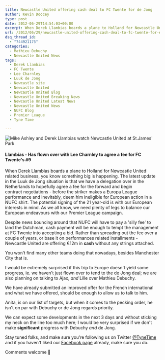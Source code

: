 ```yaml
---
title: Newcastle United offering cash deal to FC Twente for de Jong
author: Kevin Doocey
type: post
date: 2012-06-29T14:54:03+00:00
excerpt: When Derek Llambias boards a plane to Holland for Newcastle United related business, you know something big is happening. The latest update in the Luuk de Jong situation is that we have..
url: /2012/06/29/newcastle-united-offering-cash-deal-to-fc-twente-for-de-jong/
dsq_thread_id:
  - "744921175"
categories:
  - Mathieu Debuchy
  - Newcastle United News
tags:
  - Derek Llambias
  - FC Twente
  - Lee Charnley
  - Luuk de Jong
  - Newcastle site
  - Newcastle United
  - Newcastle United Blog
  - Newcastle United Breaking News
  - Newcastle United Latest News
  - Newcastle United News
  - NUFC Blog
  - Premier League
  - Tyne Time

---
```

![Mike Ashley and Derek Llambias watch Newcastle United at St.James' Park](https://www.tynetime.com/wp-content/uploads/2012/06/Mike-Ashley-Derek-Llambias-NUFC.jpg "Mike-Ashley-Derek-Llambias-NUFC")

#### Llambias - Has flown over with Lee Charnley to agree a fee for FC Twente's #9

When Derek Llambias boards a plane to Holland for Newcastle United related business, you know something big is happening. The latest update in the Luuk de Jong situation is that we have a delegation over in the Netherlands to hopefully agree a fee for the forward and begin contract negotiations - before the striker makes a Europa League performance and inevitably, deem him ineligible for European action in a NUFC shirt. The potential signing of the 21 year-old is with  our European interests in mind. As we all know, we need plenty of legs to balance our European endeavours with our Premier League campaign.

Despite news bouncing around that NUFC will have to pay a 'silly fee' to land the Dutchman, cash payment will be enough to tempt the management at FC Twente into accepting a bid. Rather than spreading out the fee over a couple of years, or base it on performances related installments - Newcastle United are offering €12m in **cash** without any strings attached.

You won't find many other teams doing that nowadays, besides Manchester City that is.

I would be extremely surprised if this trip to Europe doesn't yield some progress, ie. we haven't just flown over to tend to the de Jong deal; we are also planning on talking to Ajax, _and_ Lille over Mathieu Debuchy.

We have already submitted an improved offer for the French international and what we have offered, should be enough to allow us to talk to him.

Anita, is on our list of targets, but when it comes to the pecking order, he isn't on par with Debuchy or de Jong regards priority.

We can expect some developments in the next 3 days and without sticking my neck on the line too much here; I would be very surprised if we don't make **significant** progress with Debuchy _and_ de Jong.

Stay tuned folks, and make sure you're following us on Twitter [@TyneTime](https://twitter.com/ "Tyne Time Twitter") and if you haven't liked our [Facebook page](http://www.facebook.com/tynetime "Tyne Time Facebook") already, make sure you do.

Comments welcome 🙂

